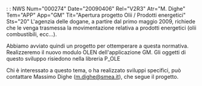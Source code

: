  :  : NWS Num="000274" Date="20090406" Rel="V2R3" Atr="M. Dighe" Tem="APP" App="GM" Tit="Apertura progetto Olii / Prodotti energetici" Sts="20"
L'agenzia delle dogane, a partire dal primo maggio 2009, richiede che le venga trasmessa la movimentazione relativa a prodotti energetici (olii combustibili, ecc...).

Abbiamo avviato quindi un progetto per ottemperare a questa normativa.
Realizzeremo il nuovo modulo OLEN dell'applicazione GM.
Gli oggetti di questo sviluppo risiedono nella libreria P_OLE

Chi è interessato a questo tema, o ha realizzato sviluppi specifici, può contattare Massimo Dighe (m.dighe@smea.it), che segue il progetto.
